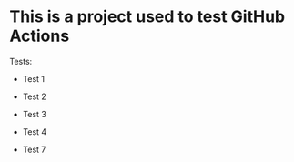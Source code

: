 # This is a project used to test GitHub Actions

Tests:

- Test 1

- Test 2

- Test 3

- Test 4

- Test 7

